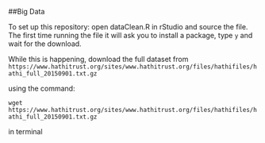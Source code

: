 ##Big Data

To set up this repository: open dataClean.R in rStudio and source the file. The first time running the file it will ask you to install a package, type ```y``` and wait for the download.

While this is happening, download the full dataset from
```https://www.hathitrust.org/sites/www.hathitrust.org/files/hathifiles/hathi_full_20150901.txt.gz ```

using the command:

```wget https://www.hathitrust.org/sites/www.hathitrust.org/files/hathifiles/hathi_full_20150901.txt.gz```

in terminal
